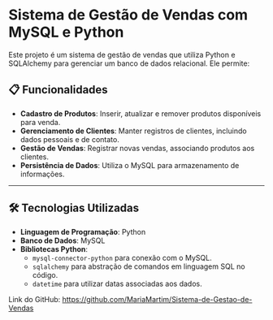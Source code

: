 # Sistema de Gestão de Vendas com MySQL e Python

Este projeto é um sistema de gestão de vendas que utiliza Python e SQLAlchemy para gerenciar um banco de dados relacional. Ele permite:

## 📋 Funcionalidades

- **Cadastro de Produtos**: Inserir, atualizar e remover produtos disponíveis para venda.
- **Gerenciamento de Clientes**: Manter registros de clientes, incluindo dados pessoais e de contato.
- **Gestão de Vendas**: Registrar novas vendas, associando produtos aos clientes.
- **Persistência de Dados**: Utiliza o MySQL para armazenamento de informações.

---

## 🛠️ Tecnologias Utilizadas

- **Linguagem de Programação**: Python
- **Banco de Dados**: MySQL
- **Bibliotecas Python**:
  - `mysql-connector-python` para conexão com o MySQL.
  - `sqlalchemy` para abstração de comandos em linguagem SQL no código.
  - `datetime` para utilizar datas associadas aos dados.

Link do GitHub: https://github.com/MariaMartim/Sistema-de-Gestao-de-Vendas